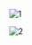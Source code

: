 ![1](https://github.com/azim-abdulhanov/totembo/assets/133730471/d8534ca1-21b6-4540-bd3c-dc5c2bf1b21b)


![2](https://github.com/azim-abdulhanov/totembo/assets/133730471/9fa94df1-bdd3-4496-a367-8af4ee9c47e0)
